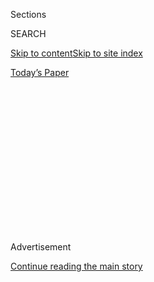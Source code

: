 <div id="app">

<div>

<div>

<div>

<div class="NYTAppHideMasthead css-1q2w90k e1suatyy0">

<div class="section css-ui9rw0 e1suatyy2">

<div class="css-eph4ug er09x8g0">

<div class="css-6n7j50">

</div>

<span class="css-1dv1kvn">Sections</span>

<div class="css-10488qs">

<span class="css-1dv1kvn">SEARCH</span>

</div>

[Skip to content](#site-content)[Skip to site
index](#site-index)

</div>

<div class="css-10698na e1huz5gh0">

</div>

</div>

<div id="masthead-bar-one" class="section hasLinks css-15hmgas e1csuq9d3">

<div class="css-uqyvli e1csuq9d0">

</div>

<div class="css-1uqjmks e1csuq9d1">

</div>

<div class="css-9e9ivx">

[](https://myaccount.nytimes3xbfgragh.onion/auth/login?response_type=cookie&client_id=vi)

</div>

<div class="css-1bvtpon e1csuq9d2">

[Today’s
Paper](https://www.nytimes3xbfgragh.onion/section/todayspaper)

</div>

</div>

</div>

</div>

<div data-aria-hidden="false">

<div id="site-content" data-role="main">

<div>

<div class="css-1aor85t" style="opacity:0.000000001;z-index:-1;visibility:hidden">

<div class="css-1hqnpie">

<div class="css-epjblv">

<span class="css-17xtcya">[Opinion](/section/opinion)</span><span class="css-x15j1o">|</span><span class="css-fwqvlz">America
Is Facing 5 Epic Crises All at
Once</span>

</div>

<div class="css-k008qs">

<div class="css-1iwv8en">

<span class="css-18z7m18"></span>

<div>

</div>

</div>

<span class="css-1n6z4y">https://nyti.ms/2Zet7UQ</span>

<div class="css-1705lsu">

<div class="css-4xjgmj">

<div class="css-4skfbu" data-role="toolbar" data-aria-label="Social Media Share buttons, Save button, and Comments Panel with current comment count" data-testid="share-tools">

  - 
  - 
  - 
  - 
    
    <div class="css-6n7j50">
    
    </div>

  - 
  - 

</div>

</div>

</div>

</div>

</div>

</div>

<div id="NYT_TOP_BANNER_REGION" class="css-13pd83m">

</div>

<div id="top-wrapper" class="css-1sy8kpn">

<div id="top-slug" class="css-l9onyx">

Advertisement

</div>

[Continue reading the main
story](#after-top)

<div class="ad top-wrapper" style="text-align:center;height:100%;display:block;min-height:250px">

<div id="top" class="place-ad" data-position="top" data-size-key="top">

</div>

</div>

<div id="after-top">

</div>

</div>

<div>

<div class="css-v5btjw etb61u70">

<div class="css-v05ibm etb61u71">

[Opinion](/section/opinion)

</div>

</div>

<div id="sponsor-wrapper" class="css-1hyfx7x">

<div id="sponsor-slug" class="css-19vbshk">

Supported by

</div>

[Continue reading the main
story](#after-sponsor)

<div id="sponsor" class="ad sponsor-wrapper" style="text-align:center;height:100%;display:block">

</div>

<div id="after-sponsor">

</div>

</div>

<div class="css-186x18t">

</div>

<div class="css-1vkm6nb ehdk2mb0">

# America Is Facing 5 Epic Crises All at Once

</div>

This is not the time to obsess about symbolism.

<div class="css-18e8msd">

<div class="css-vp77d3 epjyd6m0">

<div class="css-1p10dcb ey68jwv0" data-aria-hidden="true">

[![David
Brooks](https://static01.graylady3jvrrxbe.onion/images/2018/04/03/opinion/david-brooks/david-brooks-thumbLarge-v2.png
"David Brooks")](https://www.nytimes3xbfgragh.onion/by/david-brooks)

</div>

<div class="css-1baulvz">

By [<span class="css-1baulvz last-byline" itemprop="name">David
Brooks</span>](https://www.nytimes3xbfgragh.onion/by/david-brooks)

<div class="css-8atqhb">

Opinion Columnist

</div>

</div>

</div>

  - June 25,
    2020

  - 
    
    <div class="css-4xjgmj">
    
    <div class="css-d8bdto" data-role="toolbar" data-aria-label="Social Media Share buttons, Save button, and Comments Panel with current comment count" data-testid="share-tools">
    
      - 
      - 
      - 
      - 
        
        <div class="css-6n7j50">
        
        </div>
    
      - 
      - 
    
    </div>
    
    </div>

</div>

<div class="css-79elbk" data-testid="photoviewer-wrapper">

<div class="css-z3e15g" data-testid="photoviewer-wrapper-hidden">

</div>

<div class="css-1a48zt4 ehw59r15" data-testid="photoviewer-children">

![<span class="css-16f3y1r e13ogyst0" data-aria-hidden="true">Marchers
on the Brooklyn Bridge on
Juneteenth.</span><span class="css-cnj6d5 e1z0qqy90" itemprop="copyrightHolder"><span class="css-1ly73wi e1tej78p0">Credit...</span><span><span>Demetrius
Freeman for The New York
Times</span></span></span>](https://static01.graylady3jvrrxbe.onion/images/2020/06/27/opinion/25brooksWeb/merlin_173727378_812b7d4e-3b86-4952-8daf-dc0aa7cd78e9-articleLarge.jpg?quality=75&auto=webp&disable=upscale)

</div>

</div>

</div>

<div class="section meteredContent css-1r7ky0e" name="articleBody" itemprop="articleBody">

<div class="css-1fanzo5 StoryBodyCompanionColumn">

<div class="css-53u6y8">

There are five gigantic changes happening in America right now. The
first is that we are losing the fight against Covid-19. Our behavior
doesn’t have anything to do with the reality around us. We just got
tired so we’re giving up.

Second, all Americans, but especially white Americans, are undergoing a
rapid education on the burdens African-Americans carry every day. This
education is continuing, but already public opinion is shifting with
astonishing speed.

Third, we’re in the middle of a political realignment. The American
public is vehemently rejecting Donald Trump’s Republican Party. The most
telling sign is that the party has even given up on itself, a
personality cult whose cult leader is over.

Fourth, a quasi-religion is seeking control of America’s cultural
institutions. The acolytes of this quasi-religion, Social Justice, hew
to a simplifying ideology: History is essentially a power struggle
between groups, some of which are oppressors and others of which are
oppressed. Viewpoints are not explorations of truth; they are weapons
that dominant groups use to maintain their place in the power structure.
Words can thus be a form of violence that has to be regulated.

</div>

</div>

<div class="css-1fanzo5 StoryBodyCompanionColumn">

<div class="css-53u6y8">

Fifth, we could be on the verge of a prolonged economic depression.
State and household budgets are in meltdown, some businesses are failing
and many others are on the brink, the continuing health emergency will
mean economic activity cannot fully resume.

These five changes, each reflecting a huge crisis and hitting all at
once, have created a moral, spiritual and emotional disaster. Americans
are now [less
happy](https://www.norc.org/Research/Projects/Pages/covid-response-tracking-study.aspx)
than at any time since they started measuring happiness nearly 50 years
ago. Americans now express [less
pride](https://news.gallup.com/poll/312644/national-pride-falls-record-low.aspx)
in their nation than at any time since Gallup started measuring it 20
years ago.

Americans look around the world and see that other nations are beating
Covid-19 and we are failing. Americans look around and see
state-sponsored violence — rhetorical and actual — inflicted on their
fellow citizens. America doesn’t seem very exceptional.

In times like this, you’ve got to have a theory of change.

The loudest theory of change is coming from the Social Justice movement.
This movement emerged from elite universities, and its basic premise is
that if you can change the cultural structures you can change society.

Members of this movement pay intense attention to cultural symbols — to
language, statues, the names of buildings. They pay enormous attention
to repeating certain slogans, such as “defund the police,” which may or
may not have anything to do with policy, and to lifting up symbolic
gestures, like kneeling before a football game. It’s a very apt method
for change in an age of social media because it’s very performative.

</div>

</div>

<div class="css-1fanzo5 StoryBodyCompanionColumn">

<div class="css-53u6y8">

The Social Justice activists focus on the cultural levers of power.
Their most talked about action is canceling people. Some person, usually
mildly progressive, will say something politically “problematic” and his
or her job will be
[terminated](https://nymag.com/intelligencer/2020/06/case-for-liberalism-tom-cotton-new-york-times-james-bennet.html).
In this way new boundaries are established for what has to be said and
what cannot be said.

The Social Justice activists sometimes claim that if you don’t like
their tactics then you are not fighting for racial equity or economic
justice or whatever. But those movements all existed long before Social
Justice affixed itself to them and tried to change their methods.

The core problem is that the Social Justice theory of change doesn’t
produce much actual change. Corporations are happy to adopt some woke
symbols and hold a few consciousness-raising seminars and go on their
merry way. Worse, this method has no theory of politics.

How exactly is all this cultural agitation going to lead to legislation
that will decrease income disparities, create better housing policies or
tackle the big challenges that I listed above? That part is never
spelled out. In fact, the Sturm und Drang makes political work harder.
You can’t purify your way to a governing majority.

The Social Justice methodology is ultimately not a solution to our
problem, it’s a symptom of our problem. Over the last half century,
we’ve turned politics from a practical way to solve common problems
into a cultural arena to display resentments. Donald Trump is the
ultimate performer in this paralyzed arena.

If you think the interplay of these five gigantic changes is going to
fit into some neat ideological narrative, you’re probably wrong. If you
think we can deal with a racial disparity, reform militaristic police
departments and address an existential health crisis and a prolonged
economic depression by taking the culture war up another notch, I think
you’re mistaken.

Dealing with these problems is going to take government. It’s going to
take actual lawmaking, actual budgeting, complex compromises — all the
boring, dogged work of government that is more C-SPAN than Instagram.

I know a lot of people aren’t excited about him, but I thank God that
Joe Biden is going to be nominated by the Democratic Party. He came to
public life when it wasn’t about performing your zeal, it was about
crafting coalitions and legislating. He exudes a spirit that is about
empathy and friendship not animosity and canceling. The pragmatic spirit
of the New Deal is a more apt guide for the years ahead than the spirit
of critical theory symbology.

*The Times is committed to publishing* [*a diversity of
letters*](https://www.nytimes3xbfgragh.onion/2019/01/31/opinion/letters/letters-to-editor-new-york-times-women.html)
*to the editor. We’d like to hear what you think about this or any of
our articles. Here are some*
[*tips*](https://help.nytimes3xbfgragh.onion/hc/en-us/articles/115014925288-How-to-submit-a-letter-to-the-editor)*.
And here’s our email:*
[*letters@NYTimes.com*](mailto:letters@NYTimes.com)*.*

*Follow The New York Times Opinion section on*
[*Facebook*](https://www.facebookcorewwwi.onion/nytopinion)*,* [*Twitter
(@NYTopinion)*](http://twitter.com/NYTOpinion) *and*
[*Instagram*](https://www.instagram.com/nytopinion/)*.*

</div>

</div>

</div>

<div>

</div>

<div>

</div>

<div>

</div>

<div>

<div id="bottom-wrapper" class="css-1ede5it">

<div id="bottom-slug" class="css-l9onyx">

Advertisement

</div>

[Continue reading the main
story](#after-bottom)

<div id="bottom" class="ad bottom-wrapper" style="text-align:center;height:100%;display:block;min-height:90px">

</div>

<div id="after-bottom">

</div>

</div>

</div>

</div>

</div>

## Site Index

<div>

</div>

## Site Information Navigation

  - [© <span>2020</span> <span>The New York Times
    Company</span>](https://help.nytimes3xbfgragh.onion/hc/en-us/articles/115014792127-Copyright-notice)

<!-- end list -->

  - [NYTCo](https://www.nytco.com/)
  - [Contact
    Us](https://help.nytimes3xbfgragh.onion/hc/en-us/articles/115015385887-Contact-Us)
  - [Work with us](https://www.nytco.com/careers/)
  - [Advertise](https://nytmediakit.com/)
  - [T Brand Studio](http://www.tbrandstudio.com/)
  - [Your Ad
    Choices](https://www.nytimes3xbfgragh.onion/privacy/cookie-policy#how-do-i-manage-trackers)
  - [Privacy](https://www.nytimes3xbfgragh.onion/privacy)
  - [Terms of
    Service](https://help.nytimes3xbfgragh.onion/hc/en-us/articles/115014893428-Terms-of-service)
  - [Terms of
    Sale](https://help.nytimes3xbfgragh.onion/hc/en-us/articles/115014893968-Terms-of-sale)
  - [Site
    Map](https://spiderbites.nytimes3xbfgragh.onion)
  - [Help](https://help.nytimes3xbfgragh.onion/hc/en-us)
  - [Subscriptions](https://www.nytimes3xbfgragh.onion/subscription?campaignId=37WXW)

</div>

</div>

</div>

</div>
